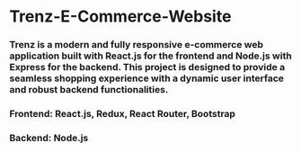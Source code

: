 # Trenz-E-Commerce-Website

### Trenz is a modern and fully responsive e-commerce web application built with React.js for the frontend and Node.js with Express for the backend. This project is designed to provide a seamless shopping experience with a dynamic user interface and robust backend functionalities.

### Frontend: React.js, Redux, React Router, Bootstrap
### Backend: Node.js
